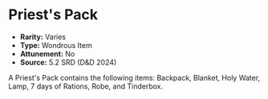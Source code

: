 # Priest's Pack

- **Rarity:** Varies
- **Type:** Wondrous Item
- **Attunement:** No
- **Source:** 5.2 SRD (D&D 2024)

A Priest's Pack contains the following items: Backpack, Blanket, Holy Water, Lamp, 7 days of Rations, Robe, and Tinderbox.
